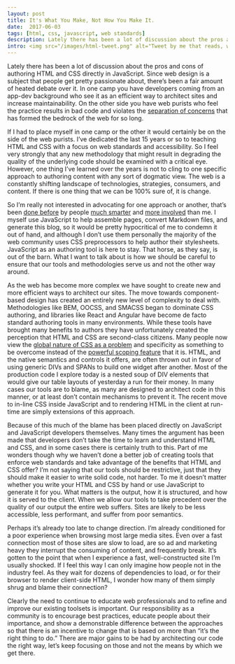 ```yaml
---
layout: post
title: It's What You Make, Not How You Make It.
date:  2017-06-03
tags: [html, css, javascript, web standards]
description: Lately there has been a lot of discussion about the pros and cons of authoring HTML and CSS directly in JavaScript. Since web design is a subject that people get pretty passionate about, there’s been a fair amount of heated debate over it. What if I told you that's not what really matters?
intro: <img src="/images/html-tweet.png" alt="Tweet by me that reads, why write HTML when you can write JavaScript to write HTML?">
---
```


Lately there has been a lot of discussion about the pros and cons of authoring HTML and CSS directly in JavaScript. Since web design is a subject that people get pretty passionate about, there’s been a fair amount of heated debate over it. In one camp you have developers coming from an app-dev background who see it as an efficient way to architect sites and increase maintainability. On the other side you have web purists who feel the practice results in bad code and violates the [separation of concerns](https://en.wikipedia.org/wiki/Separation_of_concerns "Wikipedia entry on the separation of concerns") that has formed the bedrock of the web for so long.

If I had to place myself in one camp or the other it would certainly be on the side of the web purists. I’ve dedicated the last 15 years or so to teaching HTML and CSS with a focus on web standards and accessibility. So I feel very strongly that any new methodology that might result in degrading the quality of the underlying code should be examined with a critical eye. However, one thing I’ve learned over the years is not to cling to one specific approach to authoring content with any sort of dogmatic view. The web is a constantly shifting landscape of technologies, strategies, consumers, and content. If there is one thing that we can be 100% sure of, it is change.

So I’m really not interested in advocating for one approach or another, that’s been [done before](http://tomdale.net/2015/02/youre-missing-the-point-of-server-side-rendered-javascript-apps/ "Tom Dale's take on server-side versus client-side rendered apps") by people [much smarter](https://css-tricks.com/the-debate-around-do-we-even-need-css-anymore/ "CSS tricks article on writing CSS in JavaScript") and [more involved](http://keithjgrant.com/posts/2017/03/css-is-not-broken/ "article by Keith Grant on how CSS is not broken") than me. I myself use JavaScript to help assemble pages, convert Markdown files, and generate this blog, so it would be pretty hypocritical of me to condemn it out of hand, and although I don’t use them personally the majority of the web community uses CSS preprocessors to help author their stylesheets. JavaScript as an authoring tool is here to stay. That horse, as they say, is out of the barn. What I want to talk about is how we should be careful to ensure that our tools and methodologies serve us and not the other way around.

As the web has become more complex we have sought to create new and more efficient ways to architect our sites. The move towards component-based design has created an entirely new level of complexity to deal with. Methodologies like BEM, OOCSS, and SMACSS began to dominate CSS authoring, and libraries like React and Angular have become de facto standard authoring tools in many environments. While these tools have brought many benefits to authors they have unfortunately created the perception that HTML and CSS are second-class citizens. Many people now view the [global nature of CSS as a problem](https://medium.com/@zamarrowski/css-is-broken-5138773e17a5 "CSS is broken") and specificity as something to be overcome instead of the [powerful scoping feature](https://www.smashingmagazine.com/2016/11/css-inheritance-cascade-global-scope-new-old-worst-best-friends/ "article on the benefits of the cascade by Heydon Pickering") that it is. HTML, and the native semantics and controls it offers, are often thrown out in favor of using generic DIVs and SPANs to build one widget after another. Most of the production code I explore today is a nested soup of DIV elements that would give our table layouts of yesterday a run for their money. In many cases our tools are to blame, as many are designed to architect code in this manner, or at least don’t contain mechanisms to prevent it. The recent move to in-line CSS inside JavaScript and to rendering HTML in the client at run-time are simply extensions of this approach.

Because of this much of the blame has been placed directly on JavaScript and JavaScript developers themselves. Many times the argument has been made that developers don’t take the time to learn and understand HTML and CSS, and in some cases there is certainly truth to this. Part of me wonders though why we haven’t done a better job of creating tools that enforce web standards and take advantage of the benefits that HTML and CSS offer? I’m not saying that our tools should be restrictive, just that they should make it easier to write solid code, not harder. To me it doesn’t matter whether you write your HTML and CSS by hand or use JavaScript to generate it for you. What matters is the output, how it is structured, and how it is served to the client. When we allow our tools to take precedent over the quality of our output the entire web suffers. Sites are likely to be less accessible, less performant, and suffer from poor semantics.

Perhaps it’s already too late to change direction. I’m already conditioned for a poor experience when browsing most large media sites. Even over a fast connection most of those sites are slow to load, are so ad and marketing heavy they interrupt the consuming of content, and frequently break. It’s gotten to the point that when I experience a fast, well-constructed site I’m usually shocked. If I feel this way I can only imagine how people not in the industry feel. As they wait for dozens of dependencies to load, or for their browser to render client-side HTML, I wonder how many of them simply shrug and blame their connection? 

Clearly the need to continue to educate web professionals and to refine and improve our existing toolsets is important. Our responsibility as a community is to encourage best practices, educate people about their importance, and show a demonstrable difference between the approaches so that there is an incentive to change that is based on more than “it’s the right thing to do.” There are major gains to be had by architecting our code the right way, let’s keep focusing on those and not the means by which we get there.
